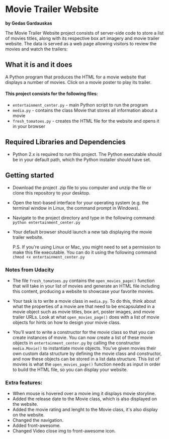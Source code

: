 # Movie Trailer Website

**by Gedas Gardauskas**

The Movie Trailer Website project consists of server-side code to store a list of movies titles, along with its respective box art imagery and movie trailer website. The data is served as a web page allowing visitors to review the movies and watch the trailers:

## What it is and it does

A Python program that produces the HTML for a movie website that displays a number of movies. Click on a movie poster to play its trailer.

#### This project consists for the following files:

- `entertainment_center.py` - main Python script to run the program
- `media.py` - contains the class Movie that stores all information about a movie
- `fresh_tomatoes.py` - creates the HTML file for the website and opens it in  your browser

## Required Libraries and Dependencies

- Python 2.x is required to run this project. The Python executable should be in your default path, which the Python installer should have set.

## Getting started

- Download the project .zip file to you computer and unzip the file or clone this repository to your desktop.
- Open the text-based interface for your operating system (e.g. the terminal window in Linux, the command prompt in Windows).
- Navigate to the project directory and type in the following command:
    `python entertainment_center.py`
- Your default browser should launch a new tab displaying the movie trailer website.

    P.S. If you're using Linux or Mac, you might need to set a permission to make this file executable. You can do it using the following command:
    `chmod +x entertainment_center.py`

### Notes from Udacity
- The file `fresh_tomatoes.py` contains the `open_movies_page()` function that will take in your list of movies and generate an HTML file including this content, producing a website to showcase your favorite movies.

- Your task is to write a movie class in `media.py`. To do this, think about what the properties of a movie are that need to be encapsulated in a movie object such as movie titles, box art, poster images, and movie trailer URLs. Look at what `open_movies_page()` does with a list of movie objects for hints on how to design your movie class.

- You’ll want to write a constructor for the movie class so that you can create instances of movie. You can now create a list of these movie objects in `entertainment_center.py` by calling the constructor `media.Movie()` to instantiate movie objects. You’ve given movies their own custom data structure by defining the movie class and constructor, and now these objects can be stored in a list data structure. This list of movies is what the `open_movies_page()` function needs as input in order to build the HTML file, so you can display your website.

### Extra features:

- When mouse is hovered over a movie img it displays movie storyline.
- Added the release date to the Movie class, which is also displayed on the website.
- Added the movie rating and lenght to the Movie class, it's also display on the website.
- Changed the navigation.
- Added front-awesome.
- Changed Video close img to front-awesome icon.
